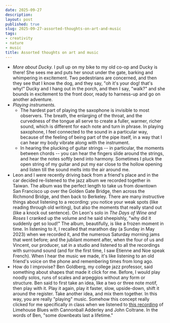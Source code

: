 ```yaml
---
date: 2025-09-27
description:
layout: post
published: true
slug: 2025-09-27-assorted-thoughts-on-art-and-music
tags:
- creativity
- nature
- music
title: Assorted thoughts on art and music
---
```

- *More about Ducky.* I pull up on my bike to my old co-op and Ducky is there! She sees me and puts her snout under the gate, barking and whimpering in excitement. Two pedestrians are concerned, and then they see that I know the dog, and they say, "oh it's your dog! that's why!" Ducky and I hang out in the porch, and then I say, "walk?" and she bounds in excitement to the front door, ready to harness-up and go on another adventure.
- *Playing instruments.*
	- The hardest part of playing the saxophone is invisible to most observers. The breath, the enlarging of the throat, and the curvedness of the tongue all serve to create a fuller, warmer, richer sound, which is different for each note and turn in phrase. In playing saxophone, I feel connected to the sound in a particular way, because of the feeling of being part of the pipe itself, in a way that I can hear my body vibrate along with the instrument.
	- In hearing the plucking of guitar strings -- in particular, the moments between chords -- you can hear the fingers slide around the strings, and hear the notes softly bend into harmony. Sometimes I pluck the open string of my guitar and put my ear close to the hollow opening and listen till the sound melts into the air around me.
- Leon and I were recently driving back from a friend's place and in the car decided re-listened to the jazz album we recorded together in Taiwan. The album was the perfect length to take us from downtown San Francisco up over the Golden Gate Bridge, then across the Richmond Bridge, and then back to Berkeley. There are many instructive things about listening to a recording: you notice your weak spots (like reading through old writing), but also the moments that really stand out (like a knock out sentence). On Leon's solo in *The Days of Wine and Roses* I cranked up the volume and he said sheepishly, "why did it suddenly get so loud!"  The album, beautifully, is like a frozen moment in time. In listening to it, I recalled that marathon day (a Sunday in May 2023) when we recorded it, and the numerous Saturday morning jams that went before; and the jubilant moment after, when the four of us and Vincent, our producer, sat in a studio and listened to all the recordings with surround sound (and for the first time, I saw Etienne and Noe speak French). When I hear the music we made, it's like listening to an old friend's voice on the phone and remembering times from long ago.
- How do I improvise? Ben Goldberg, my college jazz professor, said something about shapes that made it click for me. Before, I would play noodly solos, runs of scales and arpeggios without any form or structure. Ben said to first take an idea, like a two or three note motif, then play with it. Play it again, play it faster, slow, upside-down, shift it around the register. Take another idea, and mix them together. In this way, you are really "playing" music. Somehow this concept really clicked for me specifically in class when we listened to [this recording](https://www.youtube.com/watch?v=FSrq2Gr6w6o) of Limehouse Blues with Cannonball Adderley and John Coltrane. In the words of Ben, "some downbeats last a lifetime."
